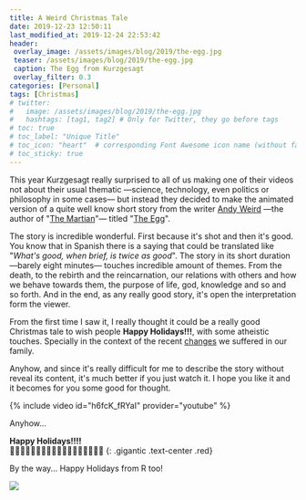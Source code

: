 ```yaml
---
title: A Weird Christmas Tale
date: 2019-12-23 12:50:11 
last_modified_at: 2019-12-24 22:53:42
header: 
 overlay_image: /assets/images/blog/2019/the-egg.jpg
 teaser: /assets/images/blog/2019/the-egg.jpg
 caption: The Egg from Kurzgesagt
 overlay_filter: 0.3
categories: [Personal]
tags: [Christmas]
# twitter: 
#   image: /assets/images/blog/2019/the-egg.jpg
#   hashtags: [tag1, tag2] # Only for Twitter, they go before tags
# toc: true
# toc_label: "Unique Title"
# toc_icon: "heart"  # corresponding Font Awesome icon name (without fa prefix)
# toc_sticky: true
---
```


This year Kurzgesagt really surprised to all of us making one of their videos not about their usual thematic —science, technology, even politics or philosophy in some cases— but instead they decided to make the animated version of a quite well know short story from the writer [Andy Weird][] —the author of "[The Martian][]"— titled "[The Egg][]". 

The story is incredible wonderful. First because it's shot and then it's good. You know that in Spanish there is a saying that could be translated like "_What's good, when brief, is twice as good_". The story in its short duration —barely eight minutes— touches incredible amount of themes. From the death, to the rebirth and the reincarnation, our relations with others and how we behave towards them, the purpose of life, god, knowledge and so and so forth. And in the end, as any really good story, it's open the interpretation form the viewer. 

From the first time I saw it, I really thought it could be a really good Christmas tale to wish people **Happy Holidays!!!**, with some atheistic touches. Specially in the context of the recent [changes][] we suffered in our family. 

Anyhow, and since it's really difficult for me to describe the story without reveal its content, it's much better if you just watch it. I hope you like it and it becomes for you some good for thought. 

{% include video id="h6fcK_fRYaI" provider="youtube" %}

Anyhow...

**Happy Holidays!!!!**   
:christmas_tree::christmas_tree::christmas_tree::christmas_tree::christmas_tree::christmas_tree::christmas_tree::christmas_tree::christmas_tree::christmas_tree::christmas_tree::christmas_tree::christmas_tree::christmas_tree::christmas_tree::christmas_tree::christmas_tree::christmas_tree:
{: .gigantic .text-center .red} 

By the way... Happy Holidays from R too! 

![](https://imgur.com/SITRETA.gif)



[changes]: /blog/2019/12/20/parenthood/
[The Martian]: https://en.wikipedia.org/wiki/The_Martian_(Weir_novel)
[Andy Weird]: https://en.wikipedia.org/wiki/Andy_Weir
[The Egg]: https://en.wikipedia.org/wiki/The_Egg_(2009_short_story)
